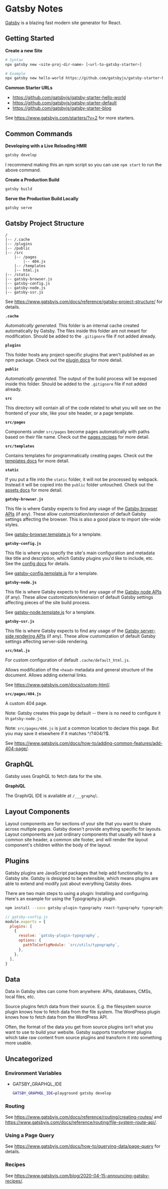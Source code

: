 # Gatsby Notes

[Gatsby] is a blazing fast modern site generator for React.


## Getting Started

**Create a new Site**

```sh
# Syntax
npx gatsby new <site-proj-dir-name> [<url-to-gatsby-starter>]

# Example
npx gatsby new hello-world https://github.com/gatsbyjs/gatsby-starter-hello-world
```

**Common Starter URLs**

- https://github.com/gatsbyjs/gatsby-starter-hello-world
- https://github.com/gatsbyjs/gatsby-starter-default
- https://github.com/gatsbyjs/gatsby-starter-blog

See https://www.gatsbyjs.com/starters/?v=2 for more starters.


## Common Commands

**Developing with a Live Reloading HMR**

```sh
gatsby develop
```

I recommend making this an npm script so you can use `npm start` to run the above command.

**Create a Production Build**

```sh
gatsby build
```

**Serve the Production Build Locally**

```sh
gatsby serve
```


## Gatsby Project Structure

```
/
|-- /.cache
|-- /plugins
|-- /public
|-- /src
    |-- /pages
        |-- 404.js
    |-- /templates
    |-- html.js
|-- /static
|-- gatsby-browser.js
|-- gatsby-config.js
|-- gatsby-node.js
|-- gatsby-ssr.js
```

See https://www.gatsbyjs.com/docs/reference/gatsby-project-structure/ for details.

**`.cache`**

_Automatically generated._ This folder is an internal cache created automatically by Gatsby. The files inside this folder are not meant for modification. Should be added to the `.gitignore` file if not added already.

**`plugins`**

This folder hosts any project-specific plugins that aren't published as an npm package. Check out the [plugin docs](https://www.gatsbyjs.com/docs/plugins/) for more detail.

**`public`**

_Automatically generated._ The output of the build process will be exposed inside this folder. Should be added to the `.gitignore` file if not added already.

**`src`**

This directory will contain all of the code related to what you will see on the frontend of your site, like your site header, or a page template.

**`src/pages`**

Components under `src/pages` become pages automatically with paths based on their file name. Check out the [pages recipes](https://www.gatsbyjs.com/docs/recipes/pages-layouts) for more detail.

**`src/templates`**

Contains templates for programmatically creating pages. Check out the [templates docs](https://www.gatsbyjs.com/docs/conceptual/building-with-components/#page-template-components) for more detail.

**`static`**

If you put a file into the `static` folder, it will not be processed by webpack. Instead it will be copied into the `public` folder untouched. Check out the [assets docs](https://www.gatsbyjs.com/docs/how-to/images-and-media/static-folder/#adding-assets-outside-of-the-module-system) for more detail.

**`gatsby-browser.js`**

This file is where Gatsby expects to find any usage of the [Gatsby browser
APIs][gatsby-browser-api] (if any).  These allow customization/extension of default
Gatsby settings affecting the browser. This is also a good place to import
site-wide styles.

See [gatsby-browser.template.js](gatsby-browser.template.js) for a template.

**`gatsby-config.js`**

This file is where you specify the site's main configuration and metadata like
title and description, which Gatsby plugins you'd like to include, etc.  See
the [config docs][gatsby-configuration] for details.

See [gatsby-config.template.js](gatsby-config.template.js) for a template.

**`gatsby-node.js`**

This file is where Gatsby expects to find any usage of the [Gatsby node
APIs][gatsby-node-api] (if any).  These allow customization/extension of default
Gatsby settings affecting pieces of the site build process.

See [gatsby-node.template.js](gatsby-node.template.js) for a template.

**`gatsby-ssr.js`**

This file is where Gatsby expects to find any usage of the [Gatsby server-side
rendering APIs][gatsby-ssr-api] (if any).  These allow customization of default
Gatsby settings affecting server-side rendering.

**`src/html.js`**

For custom configuration of default `.cache/default_html.js`.

Allows modification of the `<head>` metadata and general structure of the document. Allows adding external links.

See https://www.gatsbyjs.com/docs/custom-html/.

**`src/pages/404.js`**

A custom 404 page.

Note: Gatsby creates this page by default -- there is no need to configure it in `gatsby-node.js`.

Note: `src/pages/404.js` is just a common location to declare this page. But you may save it elsewhere if it matches ^\/?404\/?$.

See https://www.gatsbyjs.com/docs/how-to/adding-common-features/add-404-page/.


## GraphQL

Gatsby uses GraphQL to fetch data for the site.

**Graph*i*QL**

The Graph*i*QL IDE is available at `/___graphql`.


## Layout Components

Layout components are for sections of your site that you want to share across
multiple pages. Gatsby doesn't provide anything specific for layouts. Layout
components are just ordinary components that usually will have a common site
header, a common site footer, and will render the layout component's children
within the body of the layout.


## Plugins

Gatsby plugins are JavaScript packages that help add functionality to a Gatsby
site. Gatsby is designed to be extensible, which means plugins are able to
extend and modify just about everything Gatsby does.

There are two main steps to using a plugin: Installing and configuring. Here's
an example for using the Typography.js plugin.

```sh
npm install --save gatsby-plugin-typography react-typography typography typography-theme-fairy-gates
```

```js
// gatsby-config.js
module.exports = {
  plugins: [
    {
      resolve: `gatsby-plugin-typography`,
      options: {
        pathToConfigModule: `src/utils/typography`,
      },
    },
  ],
}
```


## Data

Data in Gatsby sites can come from anywhere: APIs, databases, CMSs, local files, etc.

Source plugins fetch data from their source. E.g. the filesystem source plugin knows how to fetch data from the file system. The WordPress plugin knows how to fetch data from the WordPress API.

Often, the format of the data you get from source plugins isn’t what you want to use to build your website. Gatsby supports transformer plugins which take raw content from source plugins and transform it into something more usable.


[gatsby]: https://www.gatsbyjs.com/
[gatsby-browser-api]: https://www.gatsbyjs.com/docs/browser-apis/
[gatsby-configuration]: https://www.gatsbyjs.com/docs/gatsby-config/
[gatsby-node-api]: https://www.gatsbyjs.com/docs/node-apis/
[gatsby-ssr-api]: https://www.gatsbyjs.com/docs/ssr-apis/


## Uncategorized

### Environment Variables

- GATSBY_GRAPHQL_IDE
  
  ```sh
  GATSBY_GRAPHQL_IDE=playground gatsby develop
  ```

### Routing

See https://www.gatsbyjs.com/docs/reference/routing/creating-routes/ and https://www.gatsbyjs.com/docs/reference/routing/file-system-route-api/.

### Using a Page Query

See https://www.gatsbyjs.com/docs/how-to/querying-data/page-query for details.

### Recipes

See https://www.gatsbyjs.com/blog/2020-04-15-announcing-gatsby-recipes/.
